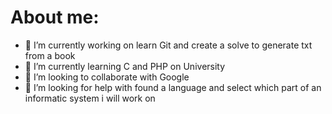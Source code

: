 # About me:

- 🔭 I’m currently working on learn Git and create a solve to generate txt from a book 
- 🌱 I’m currently learning C and PHP on University
- 👯 I’m looking to collaborate with Google 
- 🤔 I’m looking for help with found a language and select which part of an informatic system i will work on 

